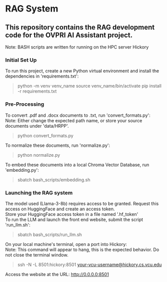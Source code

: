 # RAG System

## This repository contains the RAG development code for the OVPRI AI Assistant project.
Note: BASH scripts are written for running on the HPC server Hickory

### Initial Set Up
To run this project, create a new Python virtual environment and install the dependencies in 'requirements.txt':
> python -m venv venv_name
> source venv_name/bin/activate
> pip install -r requirements.txt

### Pre-Processing
To convert .pdf and .docx documents to .txt, run 'convert_formats.py':  
Note: Either change the expected path name, or store your source documents under 'data/HRPP'.
> python convert_formats.py

To normalize these documents, run 'normalize.py':
> python normalize.py

To embed these documents into a local Chroma Vector Database, run 'embedding.py':
> sbatch bash_scripts/embedding.sh

### Launching the RAG system
The model used (Llama-3-8b) requires access to be granted. Request this access on HuggingFace and create an access token.  
Store your HuggingFace access token in a file named '.hf_token'  
To run the LLM and launch the front end website, submit the script 'run_llm.sh':
> sbatch bash_scripts/run_llm.sh

On your local machine's terminal, open a port into Hickory:  
Note: This command will appear to hang, this is the expected behavior. Do not close the terminal window.
> ssh -N -L 8501:hickory:8501 your-vcu-username@hickory.cs.vcu.edu

Access the website at the URL: http://0.0.0.0:8501